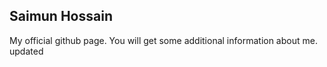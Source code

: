 ## Saimun Hossain

My official github page. You will get some additional information about me. updated
